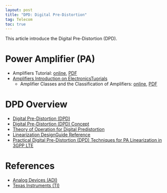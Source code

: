 ```yaml
---
layout: post
title: "DPD: Digital Pre-Distortion"
tag: Telecom
toc: true
---
```


This article introduce the Digital Pre-Distortion (DPD).

<!--more-->

# Power Amplifier (PA)

* Amplifiers Tutorial: [online](https://www.tutorialspoint.com/amplifiers/transistor_overview.htm), [PDF](/docs/Amplifiers_Quick_Guide.pdf)
* [Amplifiers Introduction on ElectronicsTuorials](https://www.electronics-tutorials.ws/amplifier/amp_1.html)
    * Amplifier Classes and the Classification of Amplifiers: [online](https://www.electronics-tutorials.ws/amplifier/amplifier-classes.html), [PDF](/docs/Amplifier_Classes_and_Classification_of_Amplifiers.pdf)

# DPD Overview

* [Digital Pre-Distortion (DPD)](/docs/Digital_Pre-Distortion.pdf)
* [Digital Pre-Distortion (DPD) Concept](/docs/Digital_Pre-Distortion_Concept.pdf)
* [Theory of Operation for Digital Predistortion](/docs/Theory_of_Operation_for_Digital_Predistortion.pdf)
* [Linearization DesignGuide Reference](/docs/Linearization_DesignGuide_Reference.pdf)
* [Practical Digital Pre-Distortion (DPD) Techniques for PA Linearization in 3GPP LTE](/docs/Practical_Digital_Pre-Distortion_Techniques_for_PA_Linearization_in_3GPP_LTE.pdf)

# References

* [Analog Devices (ADI)](https://www.analog.com/)
* [Texas Instruments (TI)](https://www.ti.com/)

